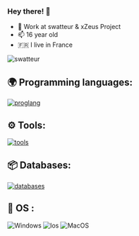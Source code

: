 ### Hey there! 👋
- 🪷 Work at swatteur & xZeus Project
- 📫 16 year old 
- 🇫🇷 I live in France

<p align="left"> <img src="https://komarev.com/ghpvc/?username=swatteur&label=Profile%20views&color=0e75b6&style=flat" alt="swatteur" /> 


## 🌍 Programming languages:

  [![proglang](https://skillicons.dev/icons?i=js,html,css,java,nextjs,react,powershell,tailwind&theme=dark)](https://github.com/swatteur/)


## ⚙️ Tools:

  [![tools](https://skillicons.dev/icons?i=git,github,figma,vscode,idea,aws,docker,kubernetes,discord&theme=dark)](https://github.com/swatteur)

  
## 📦 Databases:

 [![databases](https://skillicons.dev/icons?i=mysql,sqlite,mongodb&theme=dark)](https://github.com/swatteur)


## 🔧 OS :

 ![Windows](https://img.shields.io/badge/Windows-000000?style=for-the-badge&logo=windows&logoColor=white)
 ![Ios](https://img.shields.io/badge/iOS-000000?style=for-the-badge&logo=ios&logoColor=white)
 ![MacOS](https://img.shields.io/badge/MACOS-000000?style=for-the-badge&logo=ios&logoColor=white)
